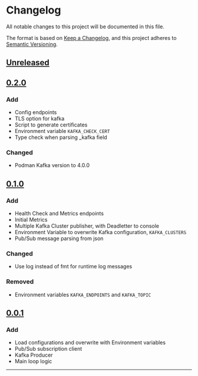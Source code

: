 # Changelog

All notable changes to this project will be documented in this file.

The format is based on [Keep a Changelog](https://keepachangelog.com/en/1.1.0/),
and this project adheres to [Semantic Versioning](https://semver.org/spec/v2.0.0.html).

## [Unreleased]

## [0.2.0]

### Add

- Config endpoints
- TLS option for kafka
- Script to generate certificates
- Environment variable `KAFKA_CHECK_CERT`
- Type check when parsing \_kafka field

### Changed

- Podman Kafka version to 4.0.0

## [0.1.0]

### Add

- Health Check and Metrics endpoints
- Initial Metrics
- Multiple Kafka Cluster publisher, with Deadletter to console
- Environment Variable to overwrite Kafka configuration, `KAFKA_CLUSTERS`
- Pub/Sub message parsing from json

### Changed

- Use log instead of fmt for runtime log messages

### Removed

- Environment variables `KAFKA_ENDPOINTS` and `KAFKA_TOPIC`

## [0.0.1]

### Add

- Load configurations and overwrite with Environment variables
- Pub/Sub subscription client
- Kafka Producer
- Main loop logic

---

[unreleased]: https://github.com/danielpafonso/go-p2k/compare/v0.2.0...HEAD
[0.2.0]: https://github.com/danielpafonso/go-p2k/releases/tag/v0.2.0
[0.1.0]: https://github.com/danielpafonso/go-p2k/releases/tag/v0.1.0
[0.0.1]: https://github.com/danielpafonso/go-p2k/releases/tag/v0.0.1
